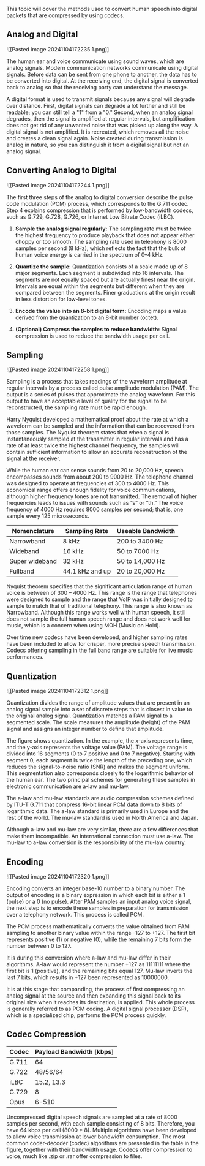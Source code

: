 This topic will cover the methods used to convert human speech into digital packets that are compressed by using codecs.

## Analog and Digital

![[Pasted image 20241104172235 1.png]]

The human ear and voice communicate using sound waves, which are analog signals. Modern communication networks communicate using digital signals. Before data can be sent from one phone to another, the data has to be converted into digital. At the receiving end, the digital signal is converted back to analog so that the receiving party can understand the message.

A digital format is used to transmit signals because any signal will degrade over distance. First, digital signals can degrade a lot further and still be readable; you can still tell a "1" from a "0." Second, when an analog signal degrades, then the signal is amplified at regular intervals, but amplification does not get rid of any unwanted noise that was picked up along the way. A digital signal is not amplified. It is recreated, which removes all the noise and creates a clean signal again. Noise created during transmission is analog in nature, so you can distinguish it from a digital signal but not an analog signal.

## Converting Analog to Digital

![[Pasted image 20241104172244 1.png]]


The first three steps of the analog to digital conversion describe the pulse code modulation (PCM) process, which corresponds to the G.711 codec. Step 4 explains compression that is performed by low-bandwidth codecs, such as G.729, G.728, G.726, or Internet Low Bitrate Codec (iLBC).

1. **Sample the analog signal regularly:** The sampling rate must be twice the highest frequency to produce playback that does not appear either choppy or too smooth. The sampling rate used in telephony is 8000 samples per second (8 kHz), which reflects the fact that the bulk of human voice energy is carried in the spectrum of 0–4 kHz.
    
2. **Quantize the sample:** Quantization consists of a scale made up of 8 major segments. Each segment is subdivided into 16 intervals. The segments are not equally spaced but are actually finest near the origin. Intervals are equal within the segments but different when they are compared between the segments. Finer graduations at the origin result in less distortion for low-level tones.
    
3. **Encode the value into an 8-bit digital form:** Encoding maps a value derived from the quantization to an 8-bit number (octet).
    
4. **(Optional) Compress the samples to reduce bandwidth:** Signal compression is used to reduce the bandwidth usage per call.
    

## Sampling

![[Pasted image 20241104172258 1.png]]

Sampling is a process that takes readings of the waveform amplitude at regular intervals by a process called pulse amplitude modulation (PAM). The output is a series of pulses that approximate the analog waveform. For this output to have an acceptable level of quality for the signal to be reconstructed, the sampling rate must be rapid enough.

Harry Nyquist developed a mathematical proof about the rate at which a waveform can be sampled and the information that can be recovered from those samples. The Nyquist theorem states that when a signal is instantaneously sampled at the transmitter in regular intervals and has a rate of at least twice the highest channel frequency, the samples will contain sufficient information to allow an accurate reconstruction of the signal at the receiver.

While the human ear can sense sounds from 20 to 20,000 Hz, speech encompasses sounds from about 200 to 9000 Hz. The telephone channel was designed to operate at frequencies of 300 to 4000 Hz. This economical range offers enough fidelity for voice communications, although higher frequency tones are not transmitted. The removal of higher frequencies leads to issues with sounds such as “s” or “th.” The voice frequency of 4000 Hz requires 8000 samples per second; that is, one sample every 125 microseconds.

|Nomenclature|Sampling Rate|Useable Bandwidth|
|---|---|---|
|Narrowband|8 kHz|200 to 3400 Hz|
|Wideband|16 kHz|50 to 7000 Hz|
|Super wideband|32 kHz|50 to 14,000 Hz|
|Fullband|44.1 kHz and up|20 to 20,000 Hz|

Nyquist theorem specifies that the significant articulation range of human voice is between of 300 – 4000 Hz. This range is the range that telephones were designed to sample and the range that VoIP was initially designed to sample to match that of traditional telephony. This range is also known as Narrowband. Although this range works well with human speech, it still does not sample the full human speech range and does not work well for music, which is a concern when using MOH (Music on Hold).

Over time new codecs have been developed, and higher sampling rates have been included to allow for crisper, more precise speech transmission. Codecs offering sampling in the full band range are suitable for live music performances.

## Quantization

![[Pasted image 20241104172312 1.png]]

Quantization divides the range of amplitude values that are present in an analog signal sample into a set of discrete steps that is closest in value to the original analog signal. Quantization matches a PAM signal to a segmented scale. The scale measures the amplitude (height) of the PAM signal and assigns an integer number to define that amplitude.

The figure shows quantization. In the example, the x-axis represents time, and the y-axis represents the voltage value (PAM). The voltage range is divided into 16 segments (0 to 7 positive and 0 to 7 negative). Starting with segment 0, each segment is twice the length of the preceding one, which reduces the signal-to-noise ratio (SNR) and makes the segment uniform. This segmentation also corresponds closely to the logarithmic behavior of the human ear. The two principal schemes for generating these samples in electronic communication are a-law and mu-law.

The a-law and mu-law standards are audio compression schemes defined by ITU-T G.711 that compress 16-bit linear PCM data down to 8 bits of logarithmic data. The a-law standard is primarily used in Europe and the rest of the world. The mu-law standard is used in North America and Japan.

Although a-law and mu-law are very similar, there are a few differences that make them incompatible. An international connection must use a-law. The mu-law to a-law conversion is the responsibility of the mu-law country.

## Encoding

![[Pasted image 20241104172320 1.png]]

Encoding converts an integer base-10 number to a binary number. The output of encoding is a binary expression in which each bit is either a 1 (pulse) or a 0 (no pulse). After PAM samples an input analog voice signal, the next step is to encode these samples in preparation for transmission over a telephony network. This process is called PCM.

The PCM process mathematically converts the value obtained from PAM sampling to another binary value within the range –127 to +127. The first bit represents positive (1) or negative (0), while the remaining 7 bits form the number between 0 to 127.

It is during this conversion where a-law and mu-law differ in their algorithms. A-law would represent the number +127 as 11111111 where the first bit is 1 (positive), and the remaining bits equal 127. Mu-law inverts the last 7 bits, which results in +127 been represented as 10000000.

It is at this stage that companding, the process of first compressing an analog signal at the source and then expanding this signal back to its original size when it reaches its destination, is applied. This whole process is generally referred to as PCM coding. A digital signal processor (DSP), which is a specialized chip, performs the PCM process quickly.

## Codec Compression

|Codec|Payload Bandwidth [kbps]|
|---|---|
|G.711|64|
|G.722|48/56/64|
|iLBC|15.2, 13.3|
|G.729|8|
|Opus|6-510|

Uncompressed digital speech signals are sampled at a rate of 8000 samples per second, with each sample consisting of 8 bits. Therefore, you have 64 kbps per call (8000 * 8). Multiple algorithms have been developed to allow voice transmission at lower bandwidth consumption. The most common coder-decoder (codec) algorithms are presented in the table in the figure, together with their bandwidth usage. Codecs offer compression to voice, much like .zip or .rar offer compression to files.